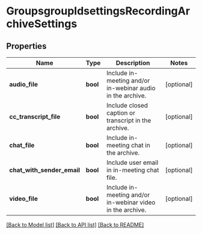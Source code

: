 # GroupsgroupIdsettingsRecordingArchiveSettings

## Properties
Name | Type | Description | Notes
------------ | ------------- | ------------- | -------------
**audio_file** | **bool** | Include in-meeting and/or in-webinar audio in the archive. | [optional] 
**cc_transcript_file** | **bool** | Include closed caption or transcript in the archive. | [optional] 
**chat_file** | **bool** | Include in-meeting chat in the archive. | [optional] 
**chat_with_sender_email** | **bool** | Include user email in in-meeting chat file. | [optional] 
**video_file** | **bool** | Include in-meeting and/or in-webinar video in the archive. | [optional] 

[[Back to Model list]](../README.md#documentation-for-models) [[Back to API list]](../README.md#documentation-for-api-endpoints) [[Back to README]](../README.md)

